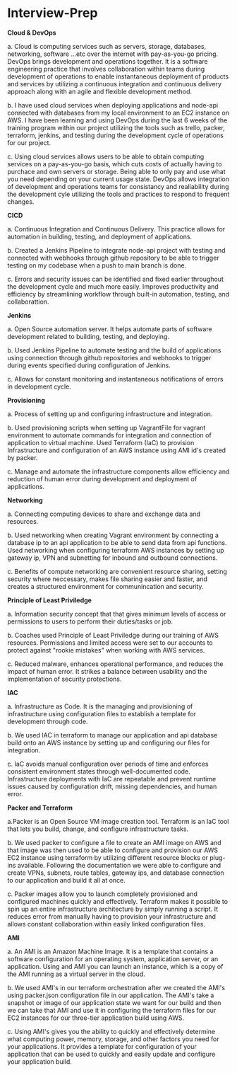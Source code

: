 # Interview-Prep

**Cloud & DevOps**

a. Cloud is computing services such as servers, storage, databases, networking, software ...etc over the internet with pay-as-you-go pricing. DevOps brings development and operations together. It is a software engineering practice that involves collaboration within teams during development of operations to enable instantaneous deployment of products and services by utilizing a continuous integration and continuous delivery approach along with an agile and flexible development method.  

b. I have used cloud services when deploying applications and node-api connected with databases from my local environment to an EC2 instance on AWS. I have been learning and using DevOps during the last 6 weeks of the training program within our project utilizing the tools such as trello, packer, terraform, jenkins, and testing during the development cycle of operations for our project.  

c. Using cloud services allows users to be able to obtain computing services on a pay-as-you-go basis, which cuts costs of actually having to purchace and own servers or storage. Being able to only pay and use what you need depending on your current usage state. DevOps allows integration of development and operations teams for consistancy and realiability during the development cyle utilizing the tools and practices to respond to frequent changes.

**CICD**

a. Continuous Integration and Continuous Delivery. This practice allows for automation in building, testing, and deployment of applications. 

b. Created a Jenkins Pipeline to integrate node-api project with testing and connected with webhooks through github repository to be able to trigger testing on my codebase when a push to main branch is done.  

c. Errors and security issues can be identified and fixed earlier throughout the development cycle and much more easily. Improves productivity and efficiency by streamlining workflow through built-in automation, testing, and collaborattion. 

**Jenkins**

a. Open Source automation server. It helps automate parts of software development related to building, testing, and deploying. 

b. Used Jenkins Pipeline to automate testing and the build of applications using connection through github repositories and webhooks to trigger during events specified during configuration of Jenkins. 

c. Allows for constant monitoring and instantaneous notifications of errors in development cycle. 

**Provisioning**

a. Process of setting up and configuring infrastructure and integration. 

b. Used provisioning scripts when setting up VagrantFile for vagrant environment to automate commands for integration and connection of application to virtual machine.
Used Terraform (IaC) to provision Infrastructure and configuration of an AWS instance using AMI id's created by packer. 

c. Manage and automate the infrastructure components allow efficiency and reduction of human error during development and deployment of applications.

**Networking**

a. Connecting computing devices to share and exchange data and resources. 

b. Used networking when creating Vagrant environment by connecting a database ip to an api application to be able to send data from api functions. Used networking when configuring terraform AWS instances by setting up gateway ip, VPN and subnetting for inbound and outbound connections. 

c. Benefits of compute networking are convenient resource sharing, setting security where neccessary, makes file sharing easier and faster, and creates a structured environment for communincation and security. 

**Principle of Least Priviledge**

a. Information security concept that that gives minimum levels of access or permissions to users to perform their duties/tasks or job. 

b. Coaches used Principle of Least Priviledge during our training of AWS resources. Permissions and limited access were set to our accounts to protect against "rookie mistakes" when working with AWS services. 

c. Reduced malware, enhances operational performance, and reduces the impact of human error. It strikes a balance between usability and the implementation of security protections.

**IAC**

a. Infrastructure as Code. It is the managing and provisioning of infrastructure using configuration files to establish a template for development through code. 

b. We used IAC in terraform to manage our application and api database build onto an AWS instance by setting up and configuring our files for integration. 

c. IaC avoids manual configuration over periods of time and enforces consistent environment states through well-documented code. Infrastructure deployments with IaC are repeatable and prevent runtime issues caused by configuration drift, missing dependencies, and human error. 

**Packer and Terraform**

a.Packer is an Open Source VM image creation tool. Terraform is an IaC tool that lets you build, change, and configure infrastructure tasks.

b. We used packer to configure a file to create an AMI image on AWS and that image was then used to be able to configure and provision our AWS EC2 instance using terraform by utilizing different resource blocks or plug-ins available. Following the documentation we were able to configure and create VPNs, subnets, route tables, gateway ips, and database connection to our application and build it all at once.

c. Packer images allow you to launch completely provisioned and configured machines quickly and effectively. Terraform makes it possible to spin up an entire infrastructure architecture by simply running a script. It reduces error from manually having to provision your infrastructure and allows constant collaboration within easily linked configuration files. 

**AMI**

a. An AMI is an Amazon Machine Image. It is a template that contains a software configuration for an operating system, application server, or an application. Using and AMI you can launch an instance, which is a copy of the AMI running as a virtual server in the cloud. 

b. We used AMI's in our terraform orchestration after we created the AMI's using packer.json configuration file in our application. The AMI's take a snapshot or image of our application state we want for our build and then we can take that AMI and use it in configuring the terraform files for our EC2 instances for our three-tier application build using AWS.

c. Using AMI's gives you the ability to quickly and effectively determine what computing power, memory, storage, and other factors you need for your applications. It provides a template for configuration of your application that can be used to quickly and easily update and configure your application build.


